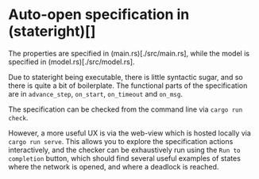 # Auto-open specification in (stateright)[]

The properties are specified in (main.rs)[./src/main.rs], while the model is specified in (model.rs)[./src/model.rs].

Due to stateright being executable, there is little syntactic sugar, and so there is quite a bit of boilerplate.
The functional parts of the specification are in `advance_step`, `on_start`, `on_timeout` and `on_msg`.

The specification can be checked from the command line via `cargo run check`.

However, a more useful UX is via the web-view which is hosted locally via `cargo run serve`.
This allows you to explore the specification actions interactively, and the checker can be exhaustively run using the `Run to completion` button, which should find several useful examples of states where the network is opened, and where a deadlock is reached.


